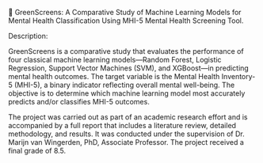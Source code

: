 🧠 GreenScreens: A Comparative Study of Machine Learning Models for Mental Health Classification Using MHI-5 Mental Health Screening Tool.

Description:

GreenScreens is a comparative study that evaluates the performance of four classical machine learning models—Random Forest, Logistic Regression, Support Vector Machines (SVM), and XGBoost—in predicting mental health outcomes. The target variable is the Mental Health Inventory-5 (MHI-5), a binary indicator reflecting overall mental well-being. The objective is to determine which machine learning model most accurately predicts and/or classifies MHI-5 outcomes.

The project was carried out as part of an academic research effort and is accompanied by a full report that includes a literature review, detailed methodology, and results. It was conducted under the supervision of Dr. Marijn van Wingerden, PhD, Associate Professor. The project received a final grade of 8.5.


